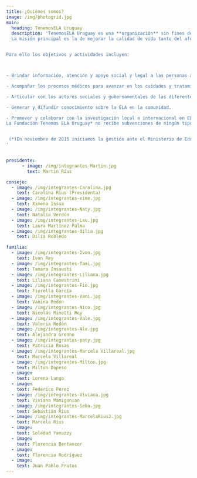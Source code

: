 ```yaml
---
title: ¿Quiénes somos?
image: /img/photogrid.jpg
main:
  heading: TenemosELA Uruguay
  description: 'TenemosELA Uruguay es una **organización** sin fines de lucro compuesta por personas afectadas con Esclerosis _Lateral_ Amiotrófica, familiares y amigos.
  La misión principal es la de mejorar la calidad de vida tanto del afectado como de su familia y cuidadores.


Para ello los objetivos y actividades incluyen:



- Brindar información, atención y apoyo social y legal a las personas afectadas, sus familias y cuidadores.

- Acompañar los procesos médicos para avanzar en los cuidados y tratamientos multidisciplinarios; así como promover la capacitación permanente.

- Articular con los actores sociales y gubernamentales de las diferentes áreas temáticas que abarca la ELA: Salud, Cuidados Paliativos y Discapacidad.

- Generar y difundir conocimiento sobre la ELA en la comunidad.

- Promover y colaborar con la investigación local e internacional en ELA.  
La Fundación Tenemos ELA Uruguay* no recibe subvenciones de ningún tipo por lo cual se financia exclusivamente a través de donaciones.


 (*)En noviembre de 2015 iniciamos la gestión ante el Ministerio de Educación y Cultura (MEC) para configurar el estatuto de fundación.  Trámite 394/15
'


presidente:
      - image: /img/integrantes-Martin.jpg
        text: Martin Rius

consejo:
  - image: /img/integrantes-Carolina.jpg
    text: Carolina Rius (Presidenta)
  - image: /img/integrantes-xime.jpg
    text: Ximena Insua
  - image: /img/integrantes-Naty.jpg
    text: Natalia Verdún
  - image: /img/integrantes-Lau.jpg
    text: Laura Martínez Palma
  - image: /img/integrantes-dilia.jpg
    text: Dilia Robledo

familia:
  - image: /img/integrantes-Ivon.jpg
    text: Ivon Rey
  - image: /img/integrantes-Tami.jpg
    text: Tamara Insausti
  - image: /img/integrantes-Liliana.jpg
    text: Liliana Canestrini
  - image: /img/integrantes-Fio.jpg
    text: Fiorella García
  - image: /img/integrantes-Vani.jpg
    text: Vanina Redón
  - image: /img/integrantes-Nico.jpg
    text: Nicolás Minetti Rey
  - image: /img/integrantes-Vale.jpg
    text: Valeria Redón
  - image: /img/integrantes-Ale.jpg
    text: Alejandra Grenno
  - image: /img/integrantes-paty.jpg
    text: Patricia Rosas
  - image: /img/integrantes-Marcela Villareal.jpg
    text: Marcela Villareal
  - image: /img/integrantes-Milton.jpg
    text: Milton Dopeso
  - image:
    text: Lorena Lungo
  - image:
    text: Federico Perez
  - image: /img/integrantes-Viviana.jpg
    text: Viviana Mamigonian
  - image: /img/integrantes-Seba.jpg
    text: Sebastián Rius
  - image: /img/integrantes-MarcelaRius2.jpg
    text: Marcela Rius
  - image:
    text: Soledad Yanuzzy
  - image:
    text: Florencia Bentancor
  - image:
    text: Florencia Rodríguez
  - image:
    text: Juan Pablo Frutos
---
```

